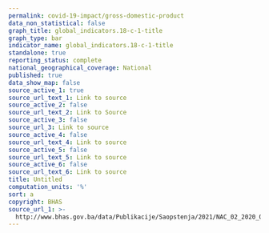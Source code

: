```yaml
---
permalink: covid-19-impact/gross-domestic-product
data_non_statistical: false
graph_title: global_indicators.18-c-1-title
graph_type: bar
indicator_name: global_indicators.18-c-1-title
standalone: true
reporting_status: complete
national_geographical_coverage: National
published: true
data_show_map: false
source_active_1: true
source_url_text_1: Link to source
source_active_2: false
source_url_text_2: Link to Source
source_active_3: false
source_url_3: Link to source
source_active_4: false
source_url_text_4: Link to source
source_active_5: false
source_url_text_5: Link to source
source_active_6: false
source_url_text_6: Link to source
title: Untitled
computation_units: '%'
sort: a
copyright: BHAS
source_url_1: >-
  http://www.bhas.gov.ba/data/Publikacije/Saopstenja/2021/NAC_02_2020_Q3_0_HR.pdf
---
```

